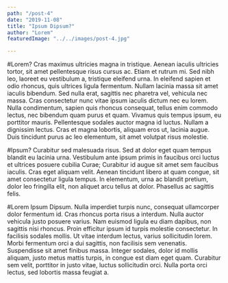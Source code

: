 ```yaml
---
path: "/post-4"
date: "2019-11-08"
title: "Ipsum Dipsum?"
author: "Lorem"
featuredImage: "../../images/post-4.jpg"

---
```


#Lorem?
Cras maximus ultricies magna in tristique. Aenean iaculis ultricies tortor, sit amet pellentesque risus cursus ac. Etiam et rutrum mi. Sed nibh leo, laoreet eu vestibulum a, tristique eleifend urna. In eleifend sapien et odio rhoncus, quis ultrices ligula fermentum. Nullam lacinia massa sit amet iaculis bibendum. Sed nulla erat, sagittis nec pharetra vel, vehicula nec massa. Cras consectetur nunc vitae ipsum iaculis dictum nec eu lorem. Nulla condimentum, sapien quis rhoncus consequat, tellus enim commodo lectus, nec bibendum quam purus et quam. Vivamus quis tempus ipsum, eu porttitor mauris. Pellentesque sodales auctor magna id luctus. Nullam a dignissim lectus. Cras et magna lobortis, aliquam eros ut, lacinia augue. Duis tincidunt purus ac leo elementum, sit amet volutpat risus molestie.

#Ipsum?
Curabitur sed malesuada risus. Sed at dolor eget quam tempus blandit eu lacinia urna. Vestibulum ante ipsum primis in faucibus orci luctus et ultrices posuere cubilia Curae; Curabitur id augue sit amet sem faucibus iaculis. Cras eget aliquam velit. Aenean tincidunt libero at quam congue, sit amet consectetur ligula tempus. In elementum, urna ac blandit pretium, dolor leo fringilla elit, non aliquet arcu tellus at dolor. Phasellus ac sagittis felis.

#Lorem Ipsum Dipsum.
Nulla imperdiet turpis nunc, consequat ullamcorper dolor fermentum id. Cras rhoncus porta risus a interdum. Nulla auctor vehicula justo posuere varius. Nam euismod ligula eu diam dapibus, non sagittis nisi rhoncus. Proin efficitur ipsum id turpis molestie consectetur. In facilisis sodales mollis. Ut vitae interdum lectus, varius sollicitudin lorem. Morbi fermentum orci a dui sagittis, non facilisis sem venenatis. Suspendisse sit amet finibus massa. Integer sodales, dolor id mollis aliquam, justo metus mattis turpis, in congue est diam eget quam. Curabitur sem velit, porttitor in justo vitae, luctus sollicitudin orci. Nulla porta orci lectus, sed lobortis massa feugiat a.